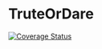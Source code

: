# TruteOrDare

[![Coverage Status](https://coveralls.io/repos/github/JrobT/tord/badge.svg?branch=master)](https://coveralls.io/github/JrobT/tord?branch=master)
